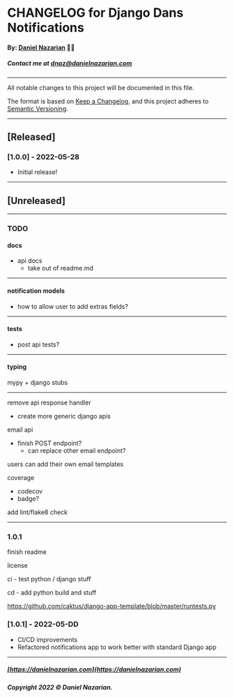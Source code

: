 # CHANGELOG for Django Dans Notifications
#### By: [Daniel Nazarian](https://danielnazarian) 🐧👹
##### Contact me at <dnaz@danielnazarian.com>

-------------------------------------------------------

All notable changes to this project will be documented in this file.

The format is based on [Keep a Changelog](https://keepachangelog.com/en/1.0.0/),
and this project adheres to [Semantic Versioning](https://semver.org/spec/v2.0.0.html).


-------------------------------------------------------

## [Released]

### [1.0.0] - 2022-05-28
- Initial release!

-------------------------------------------------------

## [Unreleased]

-------------------------------------------------------
### TODO

#### docs
- api docs
  - take out of readme.md

-----

#### notification models
- how to allow user to add extras fields?

-----

#### tests
- post api tests?

-----

#### typing

mypy + django stubs

-----

remove api response handler
- create more generic django apis


email api
- finish POST endpoint?
  - can replace other email endpoint?


users can add their own email templates


coverage
- codecov
- badge?

add lint/flake8 check

-----
### 1.0.1

finish readme

license

ci - test python / django stuff

cd - add python build and stuff

https://github.com/caktus/django-app-template/blob/master/runtests.py

### [1.0.1] - 2022-05-DD
- CI/CD improvements
- Refactored notifications app to work better with standard Django app

-------------------------------------------------------

##### [https://danielnazarian.com](https://danielnazarian.com)
##### Copyright 2022 © Daniel Nazarian.
